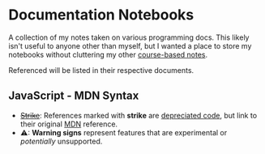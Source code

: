 # Documentation Notebooks

A collection of my notes taken on various programming docs. This likely isn't useful to anyone other than myself, but I wanted a place to store my notebooks without cluttering my other [course-based notes](0).

Referenced will be listed in their respective documents.

## JavaScript - MDN Syntax
* ~~[Strike](#)~~: References marked with **strike** are [depreciated code](1), but link to their original [MDN](2) reference.
* ⚠: **Warning signs** represent features that are experimental or *potentially* unsupported.

[0]: https://github.com/mdawsondev/cs-notebooks
[1]: https://en.wikipedia.org/wiki/Deprecation
[2]: https://developer.mozilla.org/en-US/docs/Web/JavaScript
